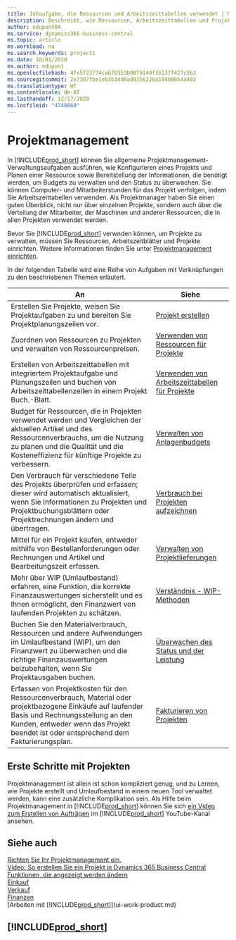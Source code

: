 ```yaml
---
title: Jobaufgabe, die Ressourcen und Arbeitszeittabellen verwendet | Microsoft Docs
description: Beschreibt, wie Ressourcen, Arbeitszeittabellen und Projekte genutzt werden, um Projekte zu verwalten.
author: edupont04
ms.service: dynamics365-business-central
ms.topic: article
ms.workload: na
ms.search.keywords: projects
ms.date: 10/01/2020
ms.author: edupont
ms.openlocfilehash: 4fe5f22774ca670353b0079140f35137f427c5b3
ms.sourcegitcommit: 2e7307fbe1eb3b34d0ad9356226a19409054a402
ms.translationtype: HT
ms.contentlocale: de-AT
ms.lasthandoff: 12/17/2020
ms.locfileid: "4748860"
---
```

# <a name="project-management"></a>Projektmanagement
In [!INCLUDE[prod_short](includes/prod_short.md)] können Sie allgemeine Projektmanagement-Verwaltungsaufgaben ausführen, wie Konfigurieren eines Projekts und Planen einer Ressource sowie Bereitstellung der Informationen, die benötigt werden, um Budgets zu verwalten und den Status zu überwachen. Sie können Computer- und Mitarbeiterstunden für das Projekt verfolgen, indem Sie Arbeitszeittabellen verwenden. Als Projektmanager haben Sie einen guten Überblick, nicht nur über einzelnen Projekte, sondern auch über die Verteilung der Mitarbeiter, der Maschinen und anderer Ressourcen, die in allen Projekten verwendet werden.

Bevor Sie [!INCLUDE[prod_short](includes/prod_short.md)] verwnden können, um Projekte zu verwalten, müssen Sie Ressourcen, Arbeitszeitblätter und Projekte einrichten. Weitere Informationen finden Sie unter [Projektmanagement einrichten](projects-setup-projects.md).  

In der folgenden Tabelle wird eine Reihe von Aufgaben mit Verknüpfungen zu den beschriebenen Themen erläutert.

| An | Siehe |
| --- | --- |
| Erstellen Sie Projekte, weisen Sie Projektaufgaben zu und bereiten Sie Projektplanungszeilen vor. |[Projekt erstellen](projects-how-create-jobs.md) |
| Zuordnen von Ressourcen zu Projekten und verwalten von Ressourcenpreisen. |[Verwenden von Ressourcen für Projekte](projects-how-use-resources.md) |
| Erstellen von Arbeitszeittabellen mit integriertem Projektaufgabe und Planungszeilen und buchen von Arbeitszeittabellenzeilen in einem Projekt Buch.-Blatt. |[Verwenden von Arbeitszeittabellen für Projekte](projects-how-use-time-sheets.md) |
| Budget für Ressourcen, die in Projekten verwendet werden und Vergleichen der aktuellen Artikel und des Ressourcenverbrauchs, um die Nutzung zu planen und die Qualität und die Kosteneffizienz für künftige Projekte zu verbessern. |[Verwalten von Anlagenbudgets](projects-how-manage-budgets.md) |
| Den Verbrauch für verschiedene Teile des Projekts überprüfen und erfassen; dieser wird automatisch aktualisiert, wenn Sie Informationen zu Projekten und Projektbuchungsblättern oder Projektrechnungen ändern und übertragen. |[Verbrauch bei Projekten aufzeichnen](projects-how-record-job-usage.md) |
| Mittel für ein Projekt kaufen, entweder mithilfe von Bestellanforderungen oder Rechnungen und Artikel und Bearbeitungszeit erfassen. |[Verwalten von Projektlieferungen](projects-how-manage-project-supplies.md) |
| Mehr über WIP (Umlaufbestand) erfahren, eine Funktion, die korrekte Finanzauswertungen sicherstellt und es Ihnen ermöglicht, den Finanzwert von laufenden Projekten zu schätzen. |[Verständnis - WIP-Methoden](projects-understanding-wip.md) |
| Buchen Sie den Materialverbrauch, Ressourcen und andere Aufwendungen im Umlaufbestand (WIP), um den Finanzwert zu überwachen und die richtige Finanzauswertungen beizubehalten, wenn Sie Projektausgaben buchen. |[Überwachen des Status und der Leistung](projects-how-monitor-progress-performance.md) |
| Erfassen von Projektkosten für den Ressourcenverbrauch, Material oder projektbezogene Einkäufe auf laufender Basis und Rechnungsstellung an den Kunden, entweder wenn das Projekt beendet ist oder entsprechend dem Fakturierungsplan. |[Fakturieren von Projekten](projects-how-invoice-jobs.md) |

## <a name="get-started-with-projects"></a>Erste Schritte mit Projekten

Projektmanagement ist allein ist schon kompliziert genug, und zu Lernen, wie Projekte erstellt und Umlaufbestand in einem neuen Tool verwaltet werden, kann eine zusätzliche Komplikation sein. Als Hilfe beim Projektmanagement in [!INCLUDE[prod_short](includes/prod_short.md)] können Sie sich [ein Video zum Erstellen von Aufträgen](https://www.youtube.com/watch?v=VqaPWr7BWmw) im [!INCLUDE[prod_short](includes/prod_short.md)] YouTube-Kanal ansehen.  

## <a name="see-also"></a>Siehe auch

[Richten Sie Ihr Projektmanagement ein.](projects-setup-projects.md)  
[Video: So erstellen Sie ein Projekt in Dynamics 365 Business Central](https://www.youtube.com/watch?v=VqaPWr7BWmw)  
[Funktionen, die angezeigt werden ändern](ui-experiences.md)  
[Einkauf](purchasing-manage-purchasing.md)  
[Verkauf](sales-manage-sales.md)  
[Finanzen](finance.md)  
[Arbeiten mit [!INCLUDE[prod_short](includes/prod_short.md)]](ui-work-product.md)  

## [!INCLUDE[prod_short](includes/free_trial_md.md)]  
